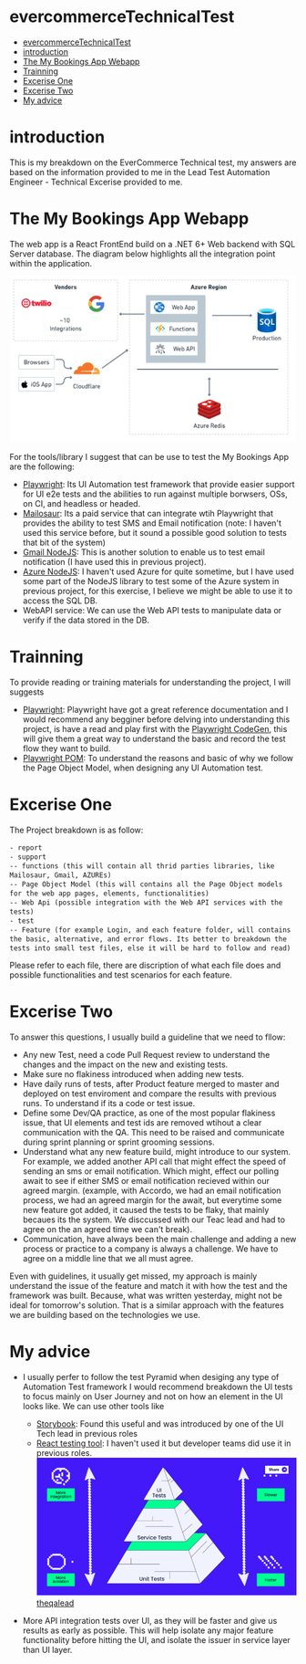# evercommerceTechnicalTest
- [evercommerceTechnicalTest](#evercommercetechnicaltest)
- [introduction](#introduction)
- [The My Bookings App Webapp](#the-my-bookings-app-webapp)
- [Trainning](#trainning)
- [Excerise One](#excerise-one)
- [Excerise Two](#excerise-two)
- [My advice](#my-advice)



# introduction

  This is my breakdown on the EverCommerce Technical test, my answers are based on the information provided to me in the Lead Test Automation Engineer - Technical Excerise provided to me.

# The My Bookings App Webapp

The web app is a React FrontEnd build on a .NET 6+ Web backend with SQL Server database.
The diagram below highlights all the integration point within the application.

![alt text](image.png)

For the tools/library I suggest that can be use to test the My Bookings App are the following:

* [Playwright](https://playwright.dev/): Its UI Automation test framework that provide easier support for UI e2e tests and the abilities to run against multiple borwsers, OSs, on CI, and headless or headed.
* [Mailosaur](https://mailosaur.com/): Its a paid service that can integrate wtih Playwright that provides the ability to test SMS and Email notification (note: I haven't used this service before, but it sound a possible good solution to tests that bit of the system)
* [Gmail NodeJS](https://developers.google.com/gmail/api/quickstart/nodejs): This is another solution to enable us to test email notification (I have used this in previous project).
* [Azure NodeJS](https://learn.microsoft.com/en-us/azure/developer/javascript/core/use-azure-sdk): I haven't used Azure for quite sometime, but I have used some part of the NodeJS library to test some of the Azure system in previous project, for this exercise, I believe we might be able to use it to access the SQL DB.
* WebAPI service: We can use the Web API tests to manipulate data or verify if the data stored in the DB.

# Trainning

To provide reading or training materials for understanding the project, I will suggests

* [Playwright](https://playwright.dev/): Playwright have got a great reference documentation and I would recommend any begginer before delving into understanding this project, is have a read and play first with the [Playwright CodeGen](https://playwright.dev/docs/codegen), this will give them a great way to understand the basic and record the test flow they want to build.
* [Playwright POM](https://playwright.dev/docs/pom): To understand the reasons and basic of why we follow the Page Object Model, when designing any UI Automation test.

# Excerise One

The Project breakdown is as follow:
```
- report
- support
-- functions (this will contain all thrid parties libraries, like Mailosaur, Gmail, AZUREs)
-- Page Object Model (this will contains all the Page Object models for the web app pages, elements, functionalities)
-- Web Api (possible integration with the Web API services with the tests)
- test 
-- Feature (for example Login, and each feature folder, will contains the basic, alternative, and error flows. Its better to breakdown the tests into small test files, else it will be hard to follow and read)
```
Please refer to each file, there are discription of what each file does and possible functionalities and test scenarios for each feature.



# Excerise Two

To answer this questions, I usually build a guideline that we need to fllow:

* Any new Test, need a code Pull Request review to understand the changes and the impact on the new and existing tests.
* Make sure no flakiness introduced when adding new tests.
* Have daily runs of tests, after Product feature merged to master and deployed on test enviroment and compare the results with previous runs. To understand if its a code or test issue.
* Define some Dev/QA practice, as one of the most popular flakiness issue, that UI elements and test ids are removed wtihout a clear communication with the QA. This need to be raised and communicate during sprint planning or sprint grooming sessions.
* Understand what any new feature build, might introduce to our system. For example, we added another API call that might effect the speed of sending an sms or email notification. Which might, effect our polling await to see if either SMS or email notification recieved within our agreed margin. (example, with Accordo, we had an email notification process, we had an agreed margin for the await, but everytime some new feature got added, it caused the tests to be flaky, that mainly becaues its the system. We disccussed with our Teac lead and had to agree on the an agreed time we can't break).
* Communication, have always been the main challenge and adding a new process or practice to a company is always a challenge. We have to agree on a middle line that we all must agree.

Even with guidelines, it usually get missed, my approach is mainly understand the issue of the feature and match it with how the test and the framework was built. Because, what was written yesterday, might not be ideal for tomorrow's solution. That is a similar approach with the features we are building based on the technologies we use. 
  

# My advice

* I usually perfer to follow the test Pyramid when desiging any type of Automation Test framework
  I would recommend breakdown the UI tests to focus mainly on User Journey and not on how an element in the UI looks like. We can use other tools like 
    * [Storybook](https://storybook.js.org/): Found this useful and was introduced by one of the UI Tech lead in previous roles
    * [React testing tool](https://testing-library.com/docs/react-testing-library/intro/): I haven't used it but developer teams did use it in previous roles.
  ![alt text](image-1.png)[theqalead](https://theqalead.com/topics/testing-pyramid/)

* More API integration tests over UI, as they will be faster and give us results as early as possible. This will help isolate any major feature functionality before hitting the UI, and isolate the issuer in service layer than UI layer. 



